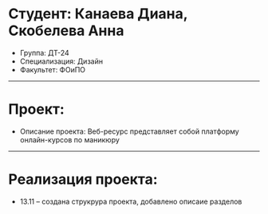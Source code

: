 # Студент: Канаева Диана, Скобелева Анна 
- Группа: ДТ-24 
- Специализация: Дизайн
- Факультет: ФОиПО
---
# Проект: 
- Описание проекта: Веб-ресурс представляет собой платформу онлайн-курсов по маникюру
---
# Реализация проекта:
- 13.11 – создана струкрура проекта, добавлено описаие разделов
